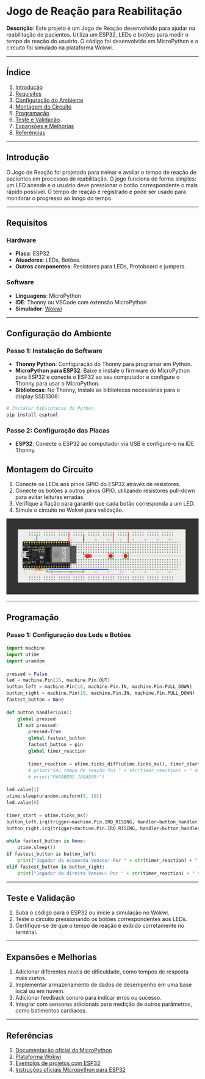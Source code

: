 # Jogo de Reação para Reabilitação

**Descrição**: Este projeto é um Jogo de Reação desenvolvido para ajudar na reabilitação de pacientes. Utiliza um ESP32, LEDs e botões para medir o tempo de reação do usuário. O código foi desenvolvido em MicroPython e o circuito foi simulado na plataforma Wokwi.

---

## Índice

1. [Introdução](#introdução)
2. [Requisitos](#requisitos)
3. [Configuração do Ambiente](#configuração-do-ambiente)
4. [Montagem do Circuito](#montagem-do-circuito)
5. [Programação](#programação)
6. [Teste e Validação](#teste-e-validação)
7. [Expansões e Melhorias](#expansões-e-melhorias)
8. [Referências](#referências)

---

## Introdução

O Jogo de Reação foi projetado para treinar e avaliar o tempo de reação de pacientes em processos de reabilitação. O jogo funciona de forma simples: um LED acende e o usuário deve pressionar o botão correspondente o mais rápido possível. O tempo de reação é registrado e pode ser usado para monitorar o progresso ao longo do tempo.

---

## Requisitos

### Hardware

- **Placa**: ESP32
- **Atuadores**: LEDs, Botões.
- **Outros componentes**: Resistores para LEDs, Protoboard e jumpers.

### Software

- **Linguagens**: MicroPython
- **IDE**: Thonny ou VSCode com extensão MicroPython
- **Simulador**: [Wokwi](https://wokwi.com/)

---

## Configuração do Ambiente

### Passo 1: Instalação do Software

- **Thonny Python**: Configuração do Thonny para programar em Python.
- **MicroPython para ESP32**: Baixe e instale o firmware do MicroPython para ESP32 e conecte o ESP32 ao seu computador e configure o Thonny para usar o MicroPython.
- **Bibliotecas**: No Thonny, instale as bibliotecas necessárias para o display SSD1306:

```bash
# Instalar bibliotecas do Python
pip install esptool
```
### Passo 2: Configuração das Placas

- **ESP32**: Conecte o ESP32 ao computador via USB e configure-o na IDE Thonny.

## Montagem do Circuito

1. Conecte os LEDs aos pinos GPIO do ESP32 através de resistores.
2. Conecte os botões a outros pinos GPIO, utilizando resistores pull-down para evitar leituras erradas.
3. Verifique a fiação para garantir que cada botão corresponda a um LED.
4. Simule o circuito no Wokwi para validação.

<img src="Modelo do Circuito.png" alt="Modelo Wokwi" />

---

## Programação

### Passo 1: Configuração dos Leds e Botões

```python
import machine
import utime
import urandom

pressed = False
led = machine.Pin(15, machine.Pin.OUT)
button_left = machine.Pin(18, machine.Pin.IN, machine.Pin.PULL_DOWN)
button_right = machine.Pin(19, machine.Pin.IN, machine.Pin.PULL_DOWN)
fastest_button = None

def button_handler(pin):
    global pressed
    if not pressed:
        pressed=True
        global fastest_button
        fastest_button = pin
        global timer_reaction
        
        timer_reaction = utime.ticks_diff(utime.ticks_ms(), timer_start)
        # print("Seu tempo de reação foi " + str(timer_reaction) + " milisegundos!")
        # print("PARABÉNS JOGADOR!")

led.value(1)
utime.sleep(urandom.uniform(5, 10))
led.value(0)

timer_start = utime.ticks_ms()
button_left.irq(trigger=machine.Pin.IRQ_RISING, handler=button_handler)
button_right.irq(trigger=machine.Pin.IRQ_RISING, handler=button_handler)

while fastest_button is None:
    utime.sleep(1)
if fastest_button is button_left:
    print("Jogador da esquerda Venceu! Por " + str(timer_reaction) + " milisegundos")
elif fastest_button is button_right:
    print("Jogador da direita Venceu! Por " + str(timer_reaction) + " milisegundos")
```

---

## Teste e Validação

1. Suba o código para o ESP32 ou inicie a simulação no Wokwi.
2. Teste o circuito pressionando os botões correspondentes aos LEDs.
3. Certifique-se de que o tempo de reação é exibido corretamente no terminal.

---

## Expansões e Melhorias

1. Adicionar diferentes níveis de dificuldade, como tempos de resposta mais curtos.
2. Implementar armazenamento de dados de desempenho em uma base local ou em nuvem.
3. Adicionar feedback sonoro para indicar erros ou sucesso.
4. Integrar com sensores adicionais para medição de outros parâmetros, como batimentos cardíacos.

---

## Referências

1. [Documentação oficial do MicroPython](https://docs.micropython.org/en/latest/)
2. [Plataforma Wokwi](https://wokwi.com/)
3. [Exemplos de projetos com ESP32](https://randomnerdtutorials.com/)
4. [Instruções oficiais Micropython para ESP32](https://micropython.org/download/ESP32_GENERIC/)